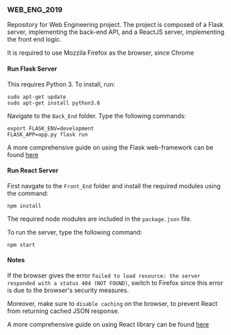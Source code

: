 ### WEB_ENG_2019
Repository for Web Engineering project.
The project is composed of a Flask server, implementing the back-end API, and a ReactJS server, implementing the front end logic.

It is required to use Mozzila Firefox as the browser, since Chrome 

#### Run Flask Server
This requires Python 3. To install, run:
```
sudo apt-get update
sudo apt-get install python3.6
```
Navigate to the `Back_End` folder. Type the following commands:
```
export FLASK_ENV=development
FLASK_APP=app.py flask run
```
A more comprehensive guide on using the Flask web-framework can be found [here](https://github.com/pallets/flask/blob/master/README.rst)

#### Run React Server

First navgate to the `Front_End` folder and install the required modules using the command:
```
npm install
```
The required node modules are included in the `package.json` file.


To run the server, type the following command:
```
npm start
```

#### Notes

If the browser gives the error `Failed to load resource: the server responded with a status 404 (NOT FOUND)`, switch to Firefox since this error is due to the browser's security measures. 

Moreover, make sure to `disable caching` on the browser, to prevent React from returning cached JSON response. 

A more comprehensive guide on using React library can be found [here](https://github.com/facebook/react/blob/master/README.md)
